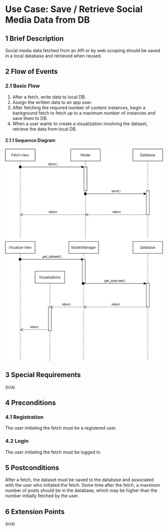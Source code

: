 # Use Case: Save / Retrieve Social Media Data from DB

## 1 Brief Description

Social media data fetched from an API or by web scraping should be saved in a local database and retrieved when reused.

## 2 Flow of Events

### 2.1 Basic Flow

1. After a fetch, write data to local DB.
2. Assign the written data to an app user.
3. After fetching the required number of content instances, begin a background fetch to fetch up to a maximum number of instances and save them to DB.
4. When a user wants to create a visualization involving the dataset, retrieve the data from local DB.

#### 2.1.1 Sequence Diagram

![Sequence Diagram for Saving and Retrieving DB Data](writedata.png)

## 3 Special Requirements

(n/a)

## 4 Preconditions

### 4.1 Registration

The user initiating the fetch must be a registered user.

### 4.2 Login

The user initiating the fetch must be logged in.

## 5 Postconditions

After a fetch, the dataset must be saved to the database and associated with the user who initiated the fetch.
Some time after the fetch, a maximum number of posts should be in the database, which may be higher than the number initially fetched by the user.

## 6 Extension Points

(n/a)

